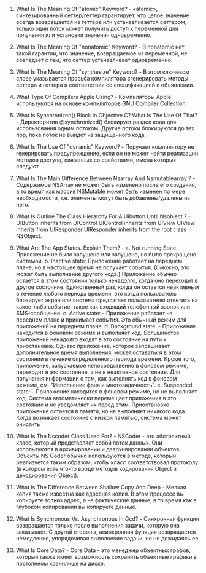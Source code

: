  1. What Is The Meaning Of "atomic" Keyword? - «atomic», синтезированный сеттер/геттер гарантирует, что целое значение всегда возвращается из геттера или устанавливается сеттером, только один поток может получить доступ к переменной для получения или установки значения одновременно.
 2. What Is The Meaning Of "nonatomic" Keyword? - В nonatomic нет такой гарантии, что значение, возвращаемое из переменной, не совпадает с тем, что сеттер устанавливает одновременно.
 3. What Is The Meaning Of "synthesize" Keyword? - В этом ключевом слове указывается просьба компилятора сгенерировать методы сеттера и геттера в соответствии со спецификацией в объявлении.
 4. What Type Of Compilers Apple Using? - Компиляторы Apple используются на основе компиляторов GNU Compiler Collection.
 5. What Is Synchronized() Block In Objective C? What Is The Use Of That? - Директоритив @synchronized() блокирует раздел кода для использования одним потоком. Другие потоки блокируются до тех пор, пока поток не выйдет из защищенного кода.
 6. What Is The Use Of "dynamic" Keyword? - Поручает компилятору не генерировать предупреждение, если он не может найти реализации методов доступа, связанных со свойствами, имена которых следуют.
 7. What Is The Main Difference Between Nsarray And Nsmutablearray ? - Содержимое NSArray не может быть изменено после его создания, в то время как массив NSMutable может быть изменен по мере необходимости, т.е. элементы могут быть добавлены/удалены из него.
 8. What Is Outline The Class Hierarchy For A Uibutton Until Nsobject ? - UIButton inherits from UIControl
UIControl inherits from UIView
UIView inherits from UIResponder
UIResponder inherits from the root class NSObject.
9. What Are The App States. Explain Them? - 
  a. Not running State: Приложение не было запущено или запущено, но было прекращено системой.
  b. Inactive state: Приложение работает на переднем плане, но в настоящее время не получает события. (Оможно, это может быть выполнение другого кода.) Приложение обычно остается в этом состоянии только ненадолго, когда оно переходит в другое состояние. Единственный раз, когда он остается неактивным в течение любого периода времени, это когда пользователь блокирует экран или система предлагает пользователю ответить на какое-либо событие, такое как входящий телефонный звонок или SMS-сообщение.
  c. Active state: - Приложение работает на переднем плане и принимает события. Это обычный режим для приложений на переднем плане.
  d. Background state: - Приложение находится в фоновом режиме и выполняет код. Большинство приложений ненадолго входят в это состояние на пути к приостановке. Однако приложение, которое запрашивает дополнительное время выполнения, может оставаться в этом состоянии в течение определенного периода времени. Кроме того, приложение, запускаемое непосредственно в фоновом режиме, переходит в это состояние, а не в неактивное состояние. Для получения информации о том, как выполнять код в фоновом режиме, см. "Исполнение фона и многозадачность".
  e. Suspended state: - Приложение находится в фоновом режиме, но не выполняет код. Система автоматически перемещает приложения в это состояние и не уведомляет их перед этим. Приостановке приложение остается в памяти, но не выполняет никакого кода. Когда возникает состояние с низкой памятью, система может очистить
 
10. What Is The Nscoder Class Used For? - NSCoder - это абстрактный класс, который представляет собой поток данных. Они используются в архивировании и деархивировании объектов. Объекты NS Coder обычно используются в методе, который реализуется таким образом, чтобы класс соответствовал протоколу (в котором есть что-то вроде методов кодирования Object и декодирования Object).
11. What Is The Difference Between Shallow Copy And Deep - Мелкая копия также известна как адресная копия. В этом процессе вы копируете только адрес, а не фактические данные, в то время как в глубоком копировании вы копируете данные.
12. What Is Synchronous Vs. Asynchronous In Gcd? - Синхронная функция возвращается только после выполнения задачи, которую она заказывает. С другой стороны, асинхронная функция возвращается немедленно, упорядочивая выполнение задачи, но не дожидаясь ее.
13. What Is Core Data? - Core Data - это менеджер объектных графов, который также имеет возможность сохранять объектные графики в постоянном хранилище на диске.
